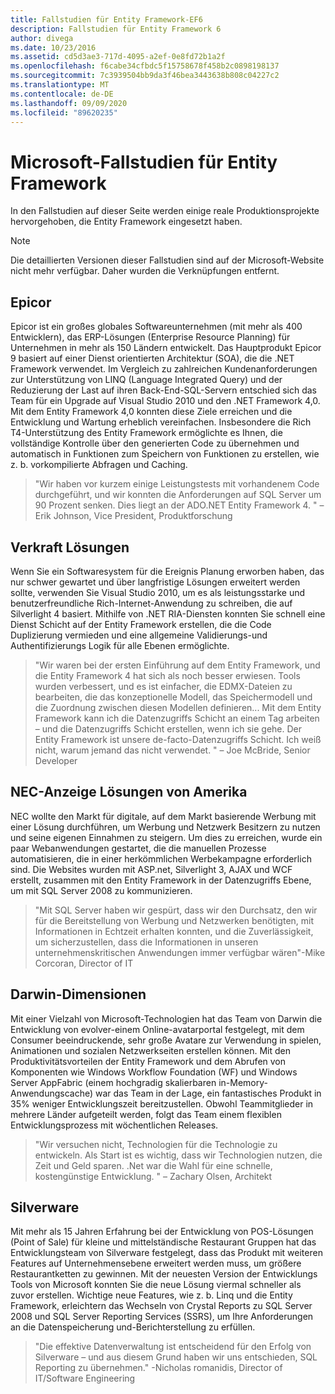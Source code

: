 ```yaml
---
title: Fallstudien für Entity Framework-EF6
description: Fallstudien für Entity Framework 6
author: divega
ms.date: 10/23/2016
ms.assetid: cd5d3ae3-717d-4095-a2ef-0e8fd72b1a2f
ms.openlocfilehash: f6cabe34cfbdc5f15758678f458b2c0898198137
ms.sourcegitcommit: 7c3939504bb9da3f46bea3443638b808c04227c2
ms.translationtype: MT
ms.contentlocale: de-DE
ms.lasthandoff: 09/09/2020
ms.locfileid: "89620235"
---
```

# <a name="microsoft-case-studies-for-entity-framework"></a>Microsoft-Fallstudien für Entity Framework
In den Fallstudien auf dieser Seite werden einige reale Produktionsprojekte hervorgehoben, die Entity Framework eingesetzt haben.
> [!NOTE]
> Die detaillierten Versionen dieser Fallstudien sind auf der Microsoft-Website nicht mehr verfügbar. Daher wurden die Verknüpfungen entfernt.

## <a name="epicor"></a>Epicor
Epicor ist ein großes globales Softwareunternehmen (mit mehr als 400 Entwicklern), das ERP-Lösungen (Enterprise Resource Planning) für Unternehmen in mehr als 150 Ländern entwickelt.
Das Hauptprodukt Epicor 9 basiert auf einer Dienst orientierten Architektur (SOA), die die .NET Framework verwendet.
Im Vergleich zu zahlreichen Kundenanforderungen zur Unterstützung von LINQ (Language Integrated Query) und der Reduzierung der Last auf ihren Back-End-SQL-Servern entschied sich das Team für ein Upgrade auf Visual Studio 2010 und den .NET Framework 4,0.
Mit dem Entity Framework 4,0 konnten diese Ziele erreichen und die Entwicklung und Wartung erheblich vereinfachen.
Insbesondere die Rich T4-Unterstützung des Entity Framework ermöglichte es Ihnen, die vollständige Kontrolle über den generierten Code zu übernehmen und automatisch in Funktionen zum Speichern von Funktionen zu erstellen, wie z. b. vorkompilierte Abfragen und Caching.

> "Wir haben vor kurzem einige Leistungstests mit vorhandenem Code durchgeführt, und wir konnten die Anforderungen auf SQL Server um 90 Prozent senken.
Dies liegt an der ADO.NET Entity Framework 4. " – Erik Johnson, Vice President, Produktforschung  

## <a name="veracity-solutions"></a>Verkraft Lösungen
Wenn Sie ein Softwaresystem für die Ereignis Planung erworben haben, das nur schwer gewartet und über langfristige Lösungen erweitert werden sollte, verwenden Sie Visual Studio 2010, um es als leistungsstarke und benutzerfreundliche Rich-Internet-Anwendung zu schreiben, die auf Silverlight 4 basiert.
Mithilfe von .NET RIA-Diensten konnten Sie schnell eine Dienst Schicht auf der Entity Framework erstellen, die die Code Duplizierung vermieden und eine allgemeine Validierungs-und Authentifizierungs Logik für alle Ebenen ermöglichte.  

> "Wir waren bei der ersten Einführung auf dem Entity Framework, und die Entity Framework 4 hat sich als noch besser erwiesen.
Tools wurden verbessert, und es ist einfacher, die EDMX-Dateien zu bearbeiten, die das konzeptionelle Modell, das Speichermodell und die Zuordnung zwischen diesen Modellen definieren... Mit dem Entity Framework kann ich die Datenzugriffs Schicht an einem Tag arbeiten – und die Datenzugriffs Schicht erstellen, wenn ich sie gehe.
Der Entity Framework ist unsere de-facto-Datenzugriffs Schicht. Ich weiß nicht, warum jemand das nicht verwendet. " – Joe McBride, Senior Developer

## <a name="nec-display-solutions-of-america"></a>NEC-Anzeige Lösungen von Amerika
NEC wollte den Markt für digitale, auf dem Markt basierende Werbung mit einer Lösung durchführen, um Werbung und Netzwerk Besitzern zu nutzen und seine eigenen Einnahmen zu steigern.
Um dies zu erreichen, wurde ein paar Webanwendungen gestartet, die die manuellen Prozesse automatisieren, die in einer herkömmlichen Werbekampagne erforderlich sind.
Die Websites wurden mit ASP.net, Silverlight 3, AJAX und WCF erstellt, zusammen mit den Entity Framework in der Datenzugriffs Ebene, um mit SQL Server 2008 zu kommunizieren.

> "Mit SQL Server haben wir gespürt, dass wir den Durchsatz, den wir für die Bereitstellung von Werbung und Netzwerken benötigten, mit Informationen in Echtzeit erhalten konnten, und die Zuverlässigkeit, um sicherzustellen, dass die Informationen in unseren unternehmenskritischen Anwendungen immer verfügbar wären"-Mike Corcoran, Director of IT

## <a name="darwin-dimensions"></a>Darwin-Dimensionen
Mit einer Vielzahl von Microsoft-Technologien hat das Team von Darwin die Entwicklung von evolver-einem Online-avatarportal festgelegt, mit dem Consumer beeindruckende, sehr große Avatare zur Verwendung in spielen, Animationen und sozialen Netzwerkseiten erstellen können.
Mit den Produktivitätsvorteilen der Entity Framework und dem Abrufen von Komponenten wie Windows Workflow Foundation (WF) und Windows Server AppFabric (einem hochgradig skalierbaren in-Memory-Anwendungscache) war das Team in der Lage, ein fantastisches Produkt in 35% weniger Entwicklungszeit bereitzustellen.
Obwohl Teammitglieder in mehrere Länder aufgeteilt werden, folgt das Team einem flexiblen Entwicklungsprozess mit wöchentlichen Releases.

 > "Wir versuchen nicht, Technologien für die Technologie zu entwickeln. Als Start ist es wichtig, dass wir Technologien nutzen, die Zeit und Geld sparen.
 .Net war die Wahl für eine schnelle, kostengünstige Entwicklung. " – Zachary Olsen, Architekt  

## <a name="silverware"></a>Silverware
Mit mehr als 15 Jahren Erfahrung bei der Entwicklung von POS-Lösungen (Point of Sale) für kleine und mittelständische Restaurant Gruppen hat das Entwicklungsteam von Silverware festgelegt, dass das Produkt mit weiteren Features auf Unternehmensebene erweitert werden muss, um größere Restaurantketten zu gewinnen.
Mit der neuesten Version der Entwicklungs Tools von Microsoft konnten Sie die neue Lösung viermal schneller als zuvor erstellen.
Wichtige neue Features, wie z. b. Linq und die Entity Framework, erleichtern das Wechseln von Crystal Reports zu SQL Server 2008 und SQL Server Reporting Services (SSRS), um Ihre Anforderungen an die Datenspeicherung und-Berichterstellung zu erfüllen.

> "Die effektive Datenverwaltung ist entscheidend für den Erfolg von Silverware – und aus diesem Grund haben wir uns entschieden, SQL Reporting zu übernehmen." -Nicholas romanidis, Director of IT/Software Engineering

